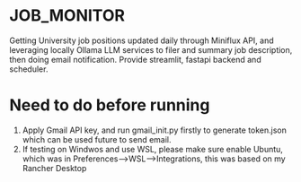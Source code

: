 # JOB_MONITOR
Getting University job positions updated daily through Miniflux API, and leveraging locally Ollama LLM services to filer and summary job description, then doing email notification. Provide streamlit, fastapi backend and scheduler.


# Need to do before running

1. Apply Gmail API key, and run gmail_init.py firstly to generate token.json which can be used future to send email.
2. If testing on Windwos and use WSL, please make sure enable Ubuntu, which was in Preferences-->WSL-->Integrations, this was based on my Rancher Desktop
